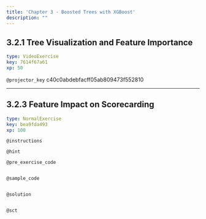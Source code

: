 ```yaml
---
title: 'Chapter 3 - Boosted Trees with XGBoost'
description: ""
---
```


## 3.2.1 Tree Visualization and Feature Importance

```yaml
type: VideoExercise
key: 7614f67a61
xp: 50
```

`@projector_key`
c40c0abdebfacff05ab809473f552810

---

## 3.2.3 Feature Impact on Scorecarding

```yaml
type: NormalExercise
key: bea9fda493
xp: 100
```



`@instructions`


`@hint`


`@pre_exercise_code`
```{python}

```

`@sample_code`
```{python}

```

`@solution`
```{python}

```

`@sct`
```{python}

```
